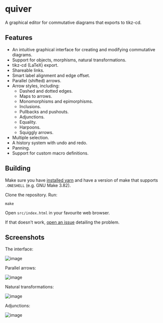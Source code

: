 # quiver
A graphical editor for commutative diagrams that exports to tikz-cd.

## Features
- An intuitive graphical interface for creating and modifying commutative diagrams.
- Support for objects, morphisms, natural transformations.
- tikz-cd (LaTeX) export.
- Shareable links.
- Smart label alignment and edge offset.
- Parallel (shifted) arrows.
- Arrow styles, including:
    - Dashed and dotted edges.
    - Maps to arrows.
    - Monomorphisms and epimorphisms.
    - Inclusions.
    - Pullbacks and pushouts.
    - Adjunctions.
    - Equality.
    - Harpoons.
    - Squiggly arrows.
- Multiple selection.
- A history system with undo and redo.
- Panning.
- Support for custom macro definitions.

## Building
Make sure you have [installed yarn](https://yarnpkg.com/lang/en/docs/install/) and have a version of
make that supports `.ONESHELL` (e.g. GNU Make 3.82).

Clone the repository. Run:
```
make
```
Open `src/index.html` in your favourite web browser.

If that doesn't work, [open an issue](https://github.com/varkor/quiver/issues/new) detailing the
problem.

## Screenshots
The interface:

![image](https://user-images.githubusercontent.com/3943692/50499043-fd45be80-0a3d-11e9-8fdf-fabeb5476334.png)

Parallel arrows:

![image](https://user-images.githubusercontent.com/3943692/50520129-7aad1580-0ab6-11e9-93f8-3981af4f5e37.png)

Natural transformations:

![image](https://user-images.githubusercontent.com/3943692/50520158-a7f9c380-0ab6-11e9-932e-08d22bd8f125.png)

Adjunctions:

![image](https://user-images.githubusercontent.com/3943692/50531538-7c50fa80-0b03-11e9-9d94-f859395e340f.png)
